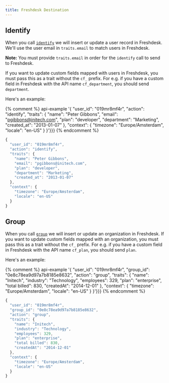 ```yaml
---
title: Freshdesk Destination
---
```


## Identify

When you call [`identify`](/docs/connections/spec/identify/) we will insert or update a user record in Freshdesk. We'll use the user email in `traits.email` to match users in Freshdesk.

**Note:** You must provide `traits.email` in order for the `identify` call to send to Freshdesk.

If you want to update custom fields mapped with users in Freshdesk,
you must pass this as a trait without the `cf_` prefix. For e.g. if you have a custom field in Freshdesk with the API name `cf_department`, you should send `department`.

Here's an example:

{% comment %} api-example '{
  "user_id": "019mr8mf4r",
  "action": "identify",
  "traits": {
    "name": "Peter Gibbons",
    "email": "pgibbons@initech.com",
    "plan": "developer",
    "department": "Marketing",
    "created_at": "2013-01-07"
  },
  "context": {
    "timezone": "Europe/Amsterdam",
    "locale": "en-US"
  }
}'}}} {% endcomment %}

```js
{
  "user_id": "019mr8mf4r",
  "action": "identify",
  "traits": {
    "name": "Peter Gibbons",
    "email": "pgibbons@initech.com",
    "plan": "developer",
    "department": "Marketing",
    "created_at": "2013-01-07"
  },
  "context": {
    "timezone": "Europe/Amsterdam",
    "locale": "en-US"
  }
}
```

## Group

When you call [`group`](/docs/connections/spec/group/) we will insert or update an organization in Freshdesk. If you want to update custom fields mapped with an organization, you must pass this as a trait without the `cf_` prefix. For e.g. if you have a custom field in Freshdesk with the API name `cf_plan`, you should send `plan`.

Here's an example:

{% comment %} api-example '{
  "user_id": "019mr8mf4r",
  "group_id": "0e8c78ea9d97a7b8185e8632",
  "action": "group",
  "traits": {
    "name": "Initech",
    "industry": "Technology",
    "employees": 329,
    "plan": "enterprise",
    "total billed": 830,
    "createdAt": "2014-12-01"
  },
  "context": {
    "timezone": "Europe/Amsterdam",
    "locale": "en-US"
  }
}'}}} {% endcomment %}

```js
{
  "user_id": "019mr8mf4r",
  "group_id": "0e8c78ea9d97a7b8185e8632",
  "action": "group",
  "traits": {
    "name": "Initech",
    "industry": "Technology",
    "employees": 329,
    "plan": "enterprise",
    "total billed": 830,
    "createdAt": "2014-12-01"
  },
  "context": {
    "timezone": "Europe/Amsterdam",
    "locale": "en-US"
  }
}
```
